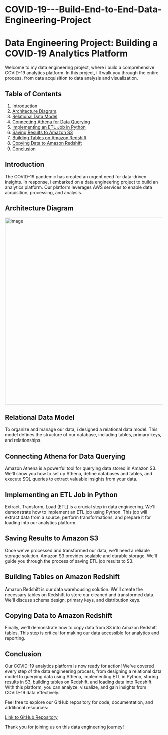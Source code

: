 # COVID-19---Build-End-to-End-Data-Engineering-Project

# Data Engineering Project: Building a COVID-19 Analytics Platform

Welcome to my data engineering project, where i build a comprehensive COVID-19 analytics platform. In this project, i'll walk you through the entire process, from data acquisition to data analysis and visualization.

## Table of Contents

1. [Introduction](#introduction)
2. [Architecture Diagram](#Architecture-Diagram).
3. [Relational Data Model](#relational-data-model)
4. [Connecting Athena for Data Querying](#connecting-athena-for-data-querying)
5. [Implementing an ETL Job in Python](#implementing-an-etl-job-in-python)
6. [Saving Results to Amazon S3](#saving-results-to-amazon-s3)
7. [Building Tables on Amazon Redshift](#building-tables-on-amazon-redshift)
8. [Copying Data to Amazon Redshift](#copying-data-to-amazon-redshift)
9. [Conclusion](#conclusion)

## Introduction

The COVID-19 pandemic has created an urgent need for data-driven insights. In response, i embarked on a data engineering project to build an analytics platform. Our platform leverages AWS services to enable data acquisition, processing, and analysis.

## Architecture Diagram

<img width="596" alt="image" src="https://github.com/salmah52/COVID-19---Build-End-to-End-Data-Engineering-Project/assets/44398948/29ff6b04-e742-4ee2-9c18-18429305cb65">

## Relational Data Model

To organize and manage our data, i  designed a relational data model. This model defines the structure of our database, including tables, primary keys, and relationships.

## Connecting Athena for Data Querying

Amazon Athena is a powerful tool for querying data stored in Amazon S3. We'll show you how to set up Athena, define databases and tables, and execute SQL queries to extract valuable insights from your data.

## Implementing an ETL Job in Python

Extract, Transform, Load (ETL) is a crucial step in data engineering. We'll demonstrate how to implement an ETL job using Python. This job will extract data from a source, perform transformations, and prepare it for loading into our analytics platform.

## Saving Results to Amazon S3

Once we've processed and transformed our data, we'll need a reliable storage solution. Amazon S3 provides scalable and durable storage. We'll guide you through the process of saving ETL job results to S3.

## Building Tables on Amazon Redshift

Amazon Redshift is our data warehousing solution. We'll create the necessary tables on Redshift to store our cleaned and transformed data. We'll discuss schema design, primary keys, and distribution keys.

## Copying Data to Amazon Redshift

Finally, we'll demonstrate how to copy data from S3 into Amazon Redshift tables. This step is critical for making our data accessible for analytics and reporting.

## Conclusion

Our COVID-19 analytics platform is now ready for action! We've covered every step of the data engineering process, from designing a relational data model to querying data using Athena, implementing ETL in Python, storing results in S3, building tables on Redshift, and loading data into Redshift. With this platform, you can analyze, visualize, and gain insights from COVID-19 data effectively.

Feel free to explore our GitHub repository for code, documentation, and additional resources:

[Link to GitHub Repository](https://github.com/yourusername/your-repo)

Thank you for joining us on this data engineering journey!


